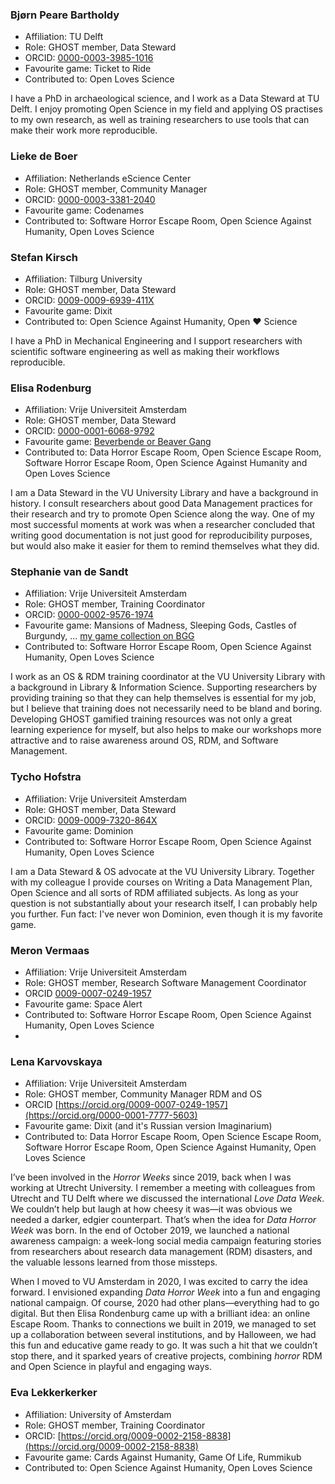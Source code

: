 <!--
Use the template below to create your profile, then add yourself
to the file alphabetically by last name.

### Examply McExampleFace  

- Affiliation: A University
- Role: Doer of things
- ORCID: [0000-0001-2345-6789](url-to-profile)
- Favourite game: Go Fish! (include boardgamegeek profile here, if applicable)
- Contributed to: [game developed by GHOST]

Something about me.
-->

### Bjørn Peare Bartholdy

- Affiliation: TU Delft
- Role: GHOST member, Data Steward
- ORCID: [0000-0003-3985-1016](https://orcid.org/0000-0003-3985-1016)
- Favourite game: Ticket to Ride
- Contributed to: Open Loves Science

I have a PhD in archaeological science, and I work as a Data Steward at TU Delft. I enjoy
promoting Open Science in my field and applying OS practises to my own research, as well as training researchers to use
tools that can make their work more reproducible.

### Lieke de Boer

- Affiliation: Netherlands eScience Center
- Role: GHOST member, Community Manager
- ORCID: [0000-0003-3381-2040](https://orcid.org/0000-0003-3381-2040)
- Favourite game: Codenames
- Contributed to: Software Horror Escape Room, Open Science Against Humanity, Open Loves Science

### Stefan Kirsch

- Affiliation: Tilburg University
- Role: GHOST member, Data Steward
- ORCID: [0009-0009-6939-411X](https://orcid.org/0009-0009-6939-411X)
- Favourite game: Dixit
- Contributed to: Open Science Against Humanity, Open ♥ Science

I have a PhD in Mechanical Engineering and I support researchers with scientific software engineering as well as making their workflows reproducible.


### Elisa Rodenburg

- Affiliation: Vrije Universiteit Amsterdam
- Role: GHOST member, Data Steward
- ORCID: [0000-0001-6068-9792](https://orcid.org/0000-0001-6068-9792)
- Favourite game: [Beverbende or Beaver Gang](https://www.ai.rug.nl/mas/finishedprojects/2012/beverbende/www.anitadrenthen.nl/Studie/MAS/gamerules.html)
- Contributed to: Data Horror Escape Room, Open Science Escape Room, Software Horror Escape Room, Open Science Against Humanity and Open Loves Science

I am a Data Steward in the VU University Library and have a background in history. I consult researchers about good Data Management practices for their research and try to promote Open Science along the way. One of my most successful moments at work was when a researcher concluded that writing good documentation is not just good for reproducibility purposes, but would also make it easier for them to remind themselves what they did.


### Stephanie van de Sandt

- Affiliation: Vrije Universiteit Amsterdam
- Role: GHOST member, Training Coordinator
- ORCID: [0000-0002-9576-1974](https://orcid.org/0000-0002-9576-1974)
- Favourite game: Mansions of Madness, Sleeping Gods, Castles of Burgundy, ... [my game collection on BGG](https://boardgamegeek.com/collection/user/vanSteph)
- Contributed to: Software Horror Escape Room, Open Science Against Humanity, Open Loves Science

I work as an OS & RDM training coordinator at the VU University Library with a background in Library & Information Science. Supporting researchers by providing training so that they can help themselves is essential for my job, but I believe that training does not necessarily need to be bland and boring. Developing GHOST gamified training resources was not only a great learning experience for myself, but also helps to make our workshops more attractive and to raise awareness around OS, RDM, and Software Management.

### Tycho Hofstra 

- Affiliation: Vrije Universiteit Amsterdam
- Role: GHOST member, Data Steward
- ORCID: [0009-0009-7320-864X](https://orcid.org/0009-0009-7320-864X)
- Favourite game: Dominion
- Contributed to: Software Horror Escape Room, Open Science Against Humanity, Open Loves Science

I am a Data Steward & OS advocate at the VU University Library. Together with my colleague I provide courses on Writing a Data Management Plan, Open Science and all sorts of RDM affiliated subjects. As long as your question is not substantially about your research itself, I can probably help you further. Fun fact: I've never won Dominion, even though it is my favorite game.

### Meron Vermaas

- Affiliation: Vrije Universiteit Amsterdam
- Role: GHOST member, Research Software Management Coordinator
- ORCID [0009-0007-0249-1957](https://orcid.org/0009-0007-0249-1957)
- Favourite game: Space Alert
- Contributed to: Software Horror Escape Room, Open Science Against Humanity, Open Loves Science
- 

### Lena Karvovskaya
- Affiliation: Vrije Universiteit Amsterdam
- Role: GHOST member, Community Manager RDM and OS
- ORCID [https://orcid.org/0009-0007-0249-1957](https://orcid.org/0000-0001-7777-5603)
- Favourite game: Dixit (and it's Russian version Imaginarium)
- Contributed to: Data Horror Escape Room, Open Science Escape Room, Software Horror Escape Room, Open Science Against Humanity, Open Loves Science

I’ve been involved in the _Horror Weeks_ since 2019, back when I was working at Utrecht University. I remember a meeting with colleagues from Utrecht and TU Delft where we discussed the international _Love Data Week_. We couldn’t help but laugh at how cheesy it was—it was obvious we needed a darker, edgier counterpart. That’s when the idea for _Data Horror Week_ was born. In the end of October 2019, we launched a national awareness campaign: a week-long social media campaign featuring stories from researchers about research data management (RDM) disasters, and the valuable lessons learned from those missteps.

When I moved to VU Amsterdam in 2020, I was excited to carry the idea forward. I envisioned expanding _Data Horror Week_ into a fun and engaging national campaign. Of course, 2020 had other plans—everything had to go digital. But then Elisa Rondenburg came up with a brilliant idea: an online Escape Room. Thanks to connections we built in 2019, we managed to set up a collaboration between several institutions, and by Halloween, we had this fun and educative game ready to go. It was such a hit that we couldn’t stop there, and it sparked years of creative projects, combining *horror* RDM and Open Science in playful and engaging ways.

### Eva Lekkerkerker
- Affiliation: University of Amsterdam
- Role: GHOST member, Training Coordinator
- ORCID: [https://orcid.org/0009-0002-2158-8838](https://orcid.org/0009-0002-2158-8838)
- Favourite game: Cards Against Humanity, Game Of Life, Rummikub
- Contributed to: Open Science Against Humanity, Open Loves Science
